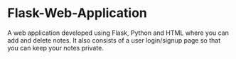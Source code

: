 # Flask-Web-Application
A web application developed using Flask, Python and HTML where you can add and delete notes. It also consists of a user login/signup page so that you can keep your notes private.
